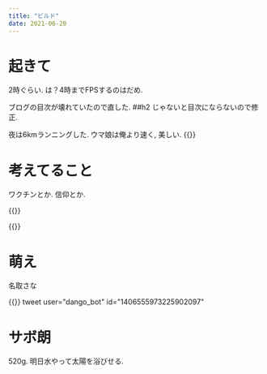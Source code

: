 ```yaml
---
title: "ビルド"
date: 2021-06-20
---
```


# 起きて
2時ぐらい. は？4時までFPSするのはだめ.

ブログの目次が壊れていたので直した. ##h2 じゃないと目次にならないので修正.

夜は6kmランニングした. ウマ娘は俺より速く, 美しい.
{{<tweet user="dango_bot" id="1406631366733619201">}}
# 考えてること
ワクチンとか. 信仰とか.

{{<tweet user="dango_bot" id="1406515477581418496">}}

{{<tweet user="dango_bot" id="1406516009758978055">}}


# 萌え
名取さな

{{<tweet user="dango_bot" id="1406466625662902272">}}
tweet user="dango_bot" id="1406555973225902097"


# サボ朗
520g.
明日水やって太陽を浴びせる.